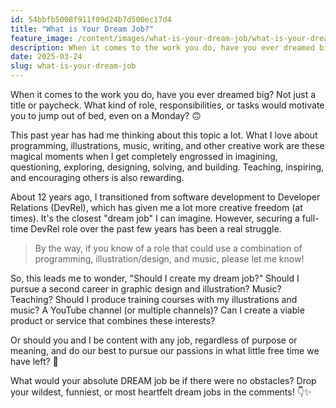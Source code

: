 ```yaml
---
id: 54bbfb5008f911f09d24b7d500ec17d4
title: "What is Your Dream Job?"
feature_image: /content/images/what-is-your-dream-job/what-is-your-dream-job.png
description: When it comes to the work you do, have you ever dreamed big? Not just a title or paycheck. What kind of role, responsibilities, or tasks would motivate you to jump out of bed, even on a Monday? 🙃
date: 2025-03-24
slug: what-is-your-dream-job
---
```


When it comes to the work you do, have you ever dreamed big? Not just a title or paycheck. What kind of role, responsibilities, or tasks would motivate you to jump out of bed, even on a Monday? 🙃

This past year has had me thinking about this topic a lot. What I love about programming, illustrations, music, writing, and other creative work are these magical moments when I get completely engrossed in imagining, questioning, exploring, designing, solving, and building. Teaching, inspiring, and encouraging others is also rewarding.

About 12 years ago, I transitioned from software development to Developer Relations (DevRel), which has given me a lot more creative freedom (at times). It's the closest "dream job" I can imagine. However, securing a full-time DevRel role over the past few years has been a real struggle.

> By the way, if you know of a role that could use a combination of programming, illustration/design, and music, please let me know!

So, this leads me to wonder, "Should I create my dream job?" Should I pursue a second career in graphic design and illustration? Music? Teaching? Should I produce training courses with my illustrations and music? A YouTube channel (or multiple channels)? Can I create a viable product or service that combines these interests?

Or should you and I be content with any job, regardless of purpose or meaning, and do our best to pursue our passions in what little free time we have left? 😬

What would your absolute DREAM job be if there were no obstacles? Drop your wildest, funniest, or most heartfelt dream jobs in the comments! 👇✨
